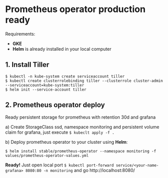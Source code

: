 # Prometheus operator production ready

Requirements:
  - **GKE**
  - **Helm** is already installed in your local computer

## 1. Install Tiller
```
$ kubectl -n kube-system create serviceaccount tiller
$ kubectl create clusterrolebinding tiller --clusterrole cluster-admin --serviceaccount=kube-system:tiller
$ helm init --service-account tiller
```
## 2. Prometheus operator deploy
Ready persistent storage for prometheus with retention 30d and grafana

a) Create StorageClass ssd, namespace monitoring and persistent volume claim for grafana, just execute ```$ kubeclt apply -f .```

b) Deploy prometheus operator to your cluster using **Helm**:
    
    $ helm install stable/prometheus-operator --namespace monitoring -f values/prometheus-operator-values.yml
    
**Ready!** Just open local port ```$ kubectl port-forward service/<your-name-grafana> 8080:80 -n monitoring``` and go http://localhost:8080/
